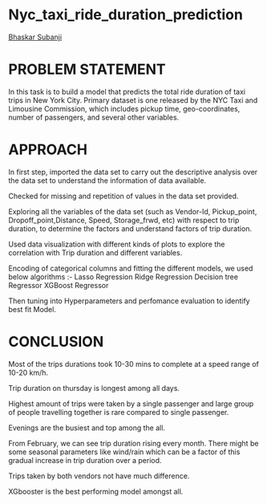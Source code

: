 # Nyc_taxi_ride_duration_prediction

<script src="https://platform.linkedin.com/badges/js/profile.js" async defer type="text/javascript"></script><div class="badge-base LI-profile-badge" data-locale="en_US" data-size="medium" data-theme="dark" data-type="VERTICAL" data-vanity="bysubanji" data-version="v1"><a class="badge-base__link LI-simple-link" href="https://in.linkedin.com/in/bysubanji?trk=profile-badge">Bhaskar Subanji</a></div>
              

# PROBLEM STATEMENT
In this task is to build a model that predicts the total ride duration of taxi trips in New York City. Primary dataset is one released by the NYC Taxi and Limousine Commission, which includes pickup time, geo-coordinates, number of passengers, and several other variables.

# APPROACH
In first step, imported the data set to carry out the descriptive analysis over the data set to understand the information of data available.

Checked for missing and repetition of values in the data set provided.

Exploring all the variables of the data set (such as Vendor-Id, Pickup_point, Dropoff_point,Distance, Speed, Storage_frwd, etc) with respect to trip duration, to determine the factors and understand factors of trip duration.

Used data visualization with different kinds of plots to explore the correlation with Trip duration and
different variables.

Encoding of categorical columns and fitting the different models, we used below algorithms :-
Lasso Regression
Ridge Regression
Decision tree Regressor
XGBoost Regressor

Then tuning into Hyperparameters and perfomance evaluation to identify best fit Model.

# CONCLUSION
Most of the trips durations took 10-30 mins to complete at a speed range of 10-20 km/h.

Trip duration on thursday is longest among all days.

Highest amount of trips were taken by a single passenger and large group of people travelling together is rare compared to single passenger.

Evenings are the busiest and top among the all.

From February, we can see trip duration rising every month. There might be some seasonal parameters like wind/rain which can be a factor of this gradual increase in trip duration over a period.

Trips taken by both vendors not have much difference.

XGbooster is the best performing model amongst all.
